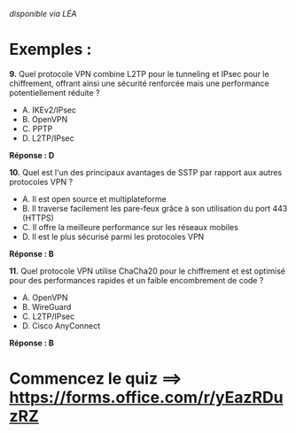 *disponible via LÉA*


# **Exemples :**

**9.** Quel protocole VPN combine L2TP pour le tunneling et IPsec pour le chiffrement, offrant ainsi une sécurité renforcée mais une performance potentiellement réduite ?
   - A. IKEv2/IPsec
   - B. OpenVPN
   - C. PPTP
   - D. L2TP/IPsec

   **Réponse : D**

**10.** Quel est l'un des principaux avantages de SSTP par rapport aux autres protocoles VPN ?
   - A. Il est open source et multiplateforme
   - B. Il traverse facilement les pare-feux grâce à son utilisation du port 443 (HTTPS)
   - C. Il offre la meilleure performance sur les réseaux mobiles
   - D. Il est le plus sécurisé parmi les protocoles VPN

   **Réponse : B**

**11.** Quel protocole VPN utilise ChaCha20 pour le chiffrement et est optimisé pour des performances rapides et un faible encombrement de code ?
   - A. OpenVPN
   - B. WireGuard
   - C. L2TP/IPsec
   - D. Cisco AnyConnect

   **Réponse : B**


# Commencez le quiz ==> https://forms.office.com/r/yEazRDuzRZ
